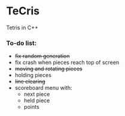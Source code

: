 # TeCris
Tetris in C++

### To-do list:
+ ~~fix random generation~~
+ fix crash when pieces reach top of screen
+ ~~moving and rotating pieces~~
+ holding pieces
+ ~~line clearing~~
+ scoreboard menu with: 
    + next piece
    + held piece
    + points

